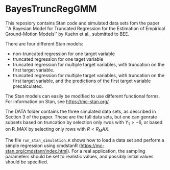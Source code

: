 # BayesTruncRegGMM

This reposiory contains Stan code and simulated data sets fom the paper ``A Bayesian Model for Truncated Regression for the Estimation of Empirical Ground-Motion Models'' by Kuehn et al., submitted to BEE.

There are four different Stan models:

* non-truncated regression for one target variable
* truncated regression for one taget variable
* truncated regression for multiple target variables, with truncation on the first target variable.
* truncated regression for multiple target variables, with truncation on the first target variable, and the predictions of the first target variable precalculated.

The Stan models can easily be modified to use different functional forms. For information on Stan, see https://mc-stan.org/.

The DATA folder contains the three simulated data sets, as described in Section 3 of the paper. These are the full data sets, but one can genrate subsets based on truncation by selection only rwos with $Y_1 > -6$, or based on R_MAX by selecting only rows with $R < R_MAX$.

The file `run_stan_simulation.R` shows how to load a data set and perform a simple regression using cmdstanR (https://mc-stan.org/cmdstanr/index.html). For a real application, the sampling parameters should be set to realistic values, and possibly initial values should be specified.
